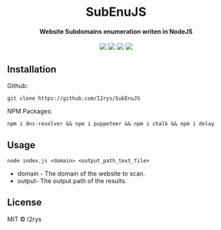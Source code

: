 <h1 align="center">SubEnuJS</h1>
<h4 align="center">Website Subdomains enumeration writen in NodeJS</h4>
<p align="center">
	<a href="https://github.com/I2rys/SubEnuJS/blob/main/LICENSE"><img src="https://img.shields.io/github/license/I2rys/SubEnuJS?style=flat-square"></img></a>
	<a href="https://github.com/I2rys/SubEnuJS/issues"><img src="https://img.shields.io/github/issues/I2rys/SubEnuJS.svg"></img></a>
	<a href="https://github.com/I2rys/SubEnuJS"><img src="https://img.shields.io/badge/version-1.0.0-orange"></img></a>
	<a href="https://nodejs.org/"><img src="https://img.shields.io/badge/-Nodejs-green?style=flat-square&logo=Node.js"></img></a>
</p>


## Installation
Github:

    git clone https://github.com/I2rys/SubEnuJS

NPM Packages:

    npm i dns-resolver && npm i puppeteer && npm i chalk && npm i delay
    
## Usage

    node index.js <domain> <output_path_text_file>

 - domain - The domain of the website to scan.
 - output- The output path of the results.

## License
MIT © I2rys
